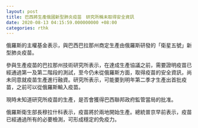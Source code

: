 ```yaml
---
layout: post
title: 巴西將生產俄國新型肺炎疫苗　研究所稱未取得安全資訊
date: 2020-08-13 04:15:59.000000000 +08:00
categories: rthk
---
```


俄羅斯的主權基金表示，與巴西巴拉那州商定生產由俄羅斯研發的「衛星五號」新型肺炎疫苗。

參與生產疫苗的巴拉那州技術研究所表示，在達成生產協議之前，需要證明疫苗已經通過第一及第二階段的測試，至今仍未從俄羅斯方面，取得疫苗的安全資訊，尚未同意就疫苗生產進行融資。研究所表示，可能要到明年第二季才生產出首批疫苗，之前可以從俄羅斯輸入疫苗。

現時未知道研究所疫苗的生產，是否會獲得巴西聯邦政府監管當局的批准。

俄羅斯衛生部長穆拉什科表示，疫苗將於兩地開始生產。總統普京早前表示，疫苗已經通過所有的必要檢測，可形成穩定的免疫力。
